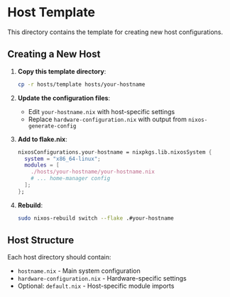 # Host Template

This directory contains the template for creating new host configurations.

## Creating a New Host

1. **Copy this template directory**:
   ```bash
   cp -r hosts/template hosts/your-hostname
   ```

2. **Update the configuration files**:
   - Edit `your-hostname.nix` with host-specific settings
   - Replace `hardware-configuration.nix` with output from `nixos-generate-config`

3. **Add to flake.nix**:
   ```nix
   nixosConfigurations.your-hostname = nixpkgs.lib.nixosSystem {
     system = "x86_64-linux";
     modules = [
       ./hosts/your-hostname/your-hostname.nix
       # ... home-manager config
     ];
   };
   ```

4. **Rebuild**:
   ```bash
   sudo nixos-rebuild switch --flake .#your-hostname
   ```

## Host Structure

Each host directory should contain:
- `hostname.nix` - Main system configuration
- `hardware-configuration.nix` - Hardware-specific settings
- Optional: `default.nix` - Host-specific module imports
